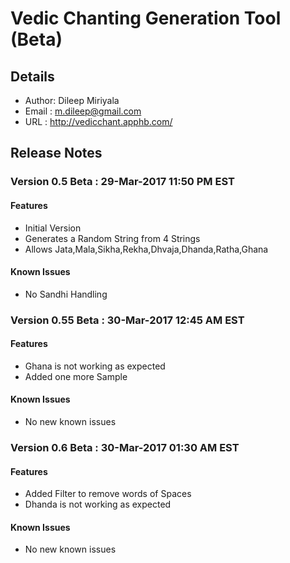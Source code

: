 ﻿# Vedic Chanting Generation Tool (Beta)
## Details
- Author: Dileep Miriyala
- Email : m.dileep@gmail.com
- URL   : http://vedicchant.apphb.com/
## Release Notes
### Version 0.5 Beta : 29-Mar-2017 11:50 PM EST
#### Features
- Initial Version    
- Generates a Random String from 4 Strings
- Allows Jata,Mala,Sikha,Rekha,Dhvaja,Dhanda,Ratha,Ghana
#### Known Issues
- No Sandhi Handling
### Version 0.55 Beta : 30-Mar-2017 12:45 AM EST
#### Features
- Ghana is not working as expected   
- Added one more Sample
#### Known Issues
- No new known issues
### Version 0.6 Beta : 30-Mar-2017 01:30 AM EST
#### Features
- Added Filter to remove words of Spaces
- Dhanda is not working as expected   
#### Known Issues
- No new known issues